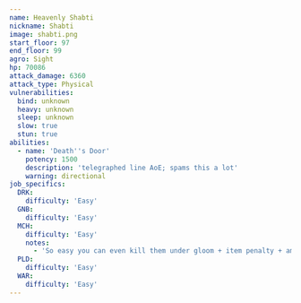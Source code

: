 ```yaml
---
name: Heavenly Shabti
nickname: Shabti
image: shabti.png
start_floor: 97
end_floor: 99
agro: Sight
hp: 70086
attack_damage: 6360
attack_type: Physical
vulnerabilities:
  bind: unknown
  heavy: unknown
  sleep: unknown
  slow: true
  stun: true
abilities:
  - name: 'Death''s Door'
    potency: 1500
    description: 'telegraphed line AoE; spams this a lot'
    warning: directional
job_specifics:
  DRK:
    difficulty: 'Easy'
  GNB:
    difficulty: 'Easy'
  MCH:
    difficulty: 'Easy'
    notes:
      - 'So easy you can even kill them under gloom + item penalty + amnesia'
  PLD:
    difficulty: 'Easy'
  WAR:
    difficulty: 'Easy'
---
```

